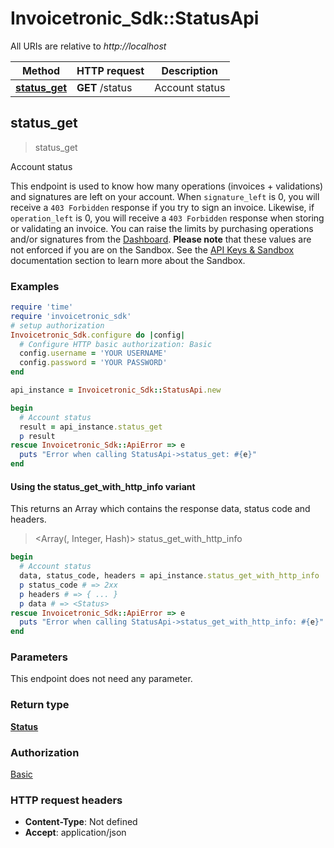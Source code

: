 # Invoicetronic_Sdk::StatusApi

All URIs are relative to *http://localhost*

| Method | HTTP request | Description |
| ------ | ------------ | ----------- |
| [**status_get**](StatusApi.md#status_get) | **GET** /status | Account status |


## status_get

> <Status> status_get

Account status

This endpoint is used to know how many operations (invoices + validations) and signatures are left on your account.   When `signature_left` is 0, you will receive a `403 Forbidden` response if you try to sign an invoice. Likewise, if `operation_left` is 0, you will receive a `403 Forbidden` response when storing or validating an invoice.  You can raise the limits by purchasing operations and/or signatures from the [Dashboard](https://dashboard.invoicetronic.com).  __Please note__ that these values are not enforced if you are on the Sandbox. See the [API Keys & Sandbox](https://invoicetronic.com/apikeys/) documentation section to learn more about the Sandbox.

### Examples

```ruby
require 'time'
require 'invoicetronic_sdk'
# setup authorization
Invoicetronic_Sdk.configure do |config|
  # Configure HTTP basic authorization: Basic
  config.username = 'YOUR USERNAME'
  config.password = 'YOUR PASSWORD'
end

api_instance = Invoicetronic_Sdk::StatusApi.new

begin
  # Account status
  result = api_instance.status_get
  p result
rescue Invoicetronic_Sdk::ApiError => e
  puts "Error when calling StatusApi->status_get: #{e}"
end
```

#### Using the status_get_with_http_info variant

This returns an Array which contains the response data, status code and headers.

> <Array(<Status>, Integer, Hash)> status_get_with_http_info

```ruby
begin
  # Account status
  data, status_code, headers = api_instance.status_get_with_http_info
  p status_code # => 2xx
  p headers # => { ... }
  p data # => <Status>
rescue Invoicetronic_Sdk::ApiError => e
  puts "Error when calling StatusApi->status_get_with_http_info: #{e}"
end
```

### Parameters

This endpoint does not need any parameter.

### Return type

[**Status**](Status.md)

### Authorization

[Basic](../README.md#Basic)

### HTTP request headers

- **Content-Type**: Not defined
- **Accept**: application/json

